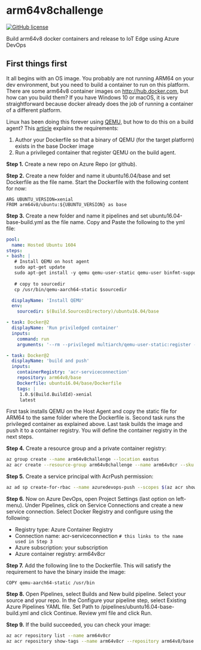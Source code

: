 # arm64v8challenge
[![GitHub license](https://img.shields.io/badge/license-MIT-green.svg?style=flat-square)](https://raw.githubusercontent.com/fegonfe/arm64v8challenge/master/LICENSE)

Build arm64v8 docker containers and release to IoT Edge using Azure DevOps

## First things first
It all begins with an OS image. You probably are not running ARM64 on your dev environment, but you need to build a container to run on this platform. There are some arm64v8 container images on http://hub.docker.com, but how can you build them? If you have Windows 10 or macOS, it is very straightforward because docker already does the job of running a container of a different platform.

Linux has been doing this forever using [QEMU](http://wiki.qemu.org/), but how to do this on a build agent? This [article](https://docs.microsoft.com/en-us/azure/devops/pipelines/languages/docker?view=azure-devops#build-arm-containers) explains the requirements: 
1. Author your Dockerfile so that a binary of QEMU (for the target platform) exists in the base Docker image
2. Run a privileged container that register QEMU on the build agent.

**Step 1.** Create a new repo on Azure Repo (or github).

**Step 2.** Create a new folder and name it ubuntu16.04/base and set Dockerfile as the file name. Start the Dockerfile with the following content for now:

    ARG UBUNTU_VERSION=xenial
    FROM arm64v8/ubuntu:${UBUNTU_VERSION} as base

**Step 3.** Create a new folder and name it pipelines and set ubuntu16.04-base-build.yml as the file name. Copy and Paste the following to the yml file:
```yml
pool:
  name: Hosted Ubuntu 1604
steps:
- bash: |
   # Install QEMU on host agent
   sudo apt-get update
   sudo apt-get install -y qemu qemu-user-static qemu-user binfmt-support
   
   # copy to sourcedir       
   cp /usr/bin/qemu-aarch64-static $sourcedir

  displayName: 'Install QEMU'
  env:
    sourcedir: $(Build.SourcesDirectory)/ubuntu16.04/base

- task: Docker@2
  displayName: 'Run priviledged container'
  inputs:
    command: run
    arguments: '--rm --privileged multiarch/qemu-user-static:register --reset'

- task: Docker@2
  displayName: 'build and push'
  inputs:
    containerRegistry: 'acr-serviceconnection'
    repository: arm64v8/base
    Dockerfile: ubuntu16.04/base/Dockerfile
    tags: |
     1.0.$(Build.BuildId)-xenial
     latest
```
First task installs QEMU on the Host Agent and copy the static file for ARM64 to the same folder where the Dockerfile is. Second task runs the privileged container as explained above. Last task builds the image and push it to a container registry. You will define the container registry in the next steps.

**Step 4.** Create a resource group and a private container registry:
```sh
az group create --name arm64v8challenge --location eastus
az acr create --resource-group arm64v8challenge --name arm64v8cr --sku Basic
```
**Step 5.** Create a service principal with AcrPush permission:
```sh
az ad sp create-for-rbac --name azuredevops-push --scopes $(az acr show --name myContainerRegistryARM --query id --output tsv) --role acrpush
```
**Step 6.** Now on Azure DevOps, open Project Settings (last option on left-menu). Under Pipelines, click on Service Connections and create a new service connection. Select Docker Registry and configure using the following:
* Registry type: Azure Container Registry
* Connection name: acr-serviceconnection  `# this links to the name used in Step 3`
* Azure subscription: your subscription
* Azure container registry: arm64v8cr

**Step 7.** Add the following line to the Dockerfile. This will satisfy the requirement to have the binary inside the image: 

    COPY qemu-aarch64-static /usr/bin

**Step 8.** Open Pipelines, select Builds and New build pipeline. Select your source and your repo. In the Configure your pipeline step, select Existing Azure Pipelines YAML file. Set Path to /pipelines/ubuntu16.04-base-build.yml and click Continue. Review yml file and click Run.

**Step 9.** If the build succeeded, you can check your image:
```sh
az acr repository list --name arm64v8cr
az acr repository show-tags --name arm64v8cr --repository arm64v8/base
```
